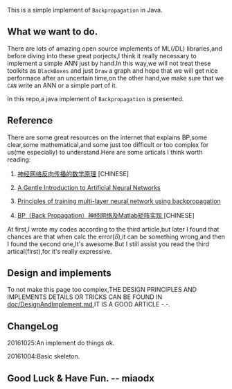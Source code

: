 This is a simple implement of `Backpropagation` in Java.

## What we want to do.

There are lots of amazing open source implements of ML(/DL) libraries,and before diving into these great porjects,I think it really necessary to implement a simple ANN just by hand.In this way,we will not treat these toolkits as `BlackBoxes` and just `Draw` a graph and hope that we will get nice performace after an uncertain time,on the other hand,we make sure that we `CAN` write an ANN or a simple part of it.

In this repo,a java implement of `Backpropagation` is presented.

## Reference

There are some great resources on the internet that explains BP,some clear,some mathematical,and some just too difficult or too complex for us(me especially) to understand.Here are some articals I think worth reading:

1. [神经网络反向传播的数学原理](https://zhuanlan.zhihu.com/p/22473137) [CHINESE]

2. [A Gentle Introduction to Artificial Neural Networks](https://theclevermachine.wordpress.com/tag/backpropagation/)

3. [Principles of training multi-layer neural network using backpropagation](http://galaxy.agh.edu.pl/%7Evlsi/AI/backp_t_en/backprop.html)

4. [BP（Back Propagation）神经网络及Matlab矩阵实现 ](http://blog.csdn.net/wsywl/article/details/6364744) [CHINESE]

At first,I wrote my codes according to the third article,but later I found that chances are that when calc the error($\delta$),it can be something wrong,and then I found the second one,It's awesome.But I still assist you read the third artical(first),for it's really expressive.

## Design and implements

To not make this page too complex,THE DESIGN PRINCIPLES AND IMPLEMENTS DETAILS OR TRICKS CAN BE FOUND IN [doc/DesignAndImplement.md](DesignAndImplement.md),IT IS A GOOD ARTICLE -.-.

## ChangeLog

20161025:An implement do things ok.

20161004:Basic skeleton.

## Good Luck & Have Fun. -- miaodx